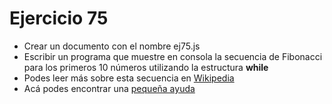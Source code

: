 # Ejercicio 75

- Crear un documento con el nombre ej75.js
- Escribir un programa que muestre en consola la secuencia de Fibonacci para los primeros 10 números utilizando la estructura **while**
- Podes leer más sobre esta secuencia en [Wikipedia](https://es.wikipedia.org/wiki/Sucesi%C3%B3n_de_Fibonacci)
- Acá podes encontrar una [pequeña ayuda](https://image.slidesharecdn.com/unit-3-foc-100107121122-phpapp01/95/unit-3-foc-81-728.jpg?cb=1262866393)
